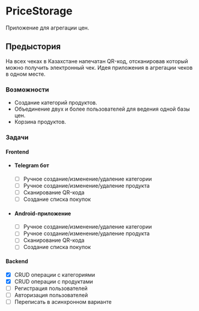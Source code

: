 # PriceStorage
Приложение для агрегации цен.

## Предыстория
На всех чеках в Казахстане напечатан QR-код, отсканировав который можно получить электронный чек. Идея приложения в агрегации чеков в одном месте.
### Возможности
- Создание категорий продуктов.
- Объединение двух и более пользователей для ведения одной базы цен.
- Корзина продуктов.

### Задачи
#### Frontend
- #### Telegram бот
  - [ ] Ручное создание/изменение/удаление категории
  - [ ] Ручное создание/изменение/удаление продукта
  - [ ] Сканирование QR-кода
  - [ ] Создание списка покупок
- #### Android-приложение
  - [ ] Ручное создание/изменение/удаление категории
  - [ ] Ручное создание/изменение/удаление продукта
  - [ ] Сканирование QR-кода
  - [ ] Создание списка покупок

#### Backend
- [x] CRUD операции с категориями
- [x] CRUD операции с продуктами
- [ ] Регистрация пользователей
- [ ] Авторизация пользователей
- [ ] Переписать в асинхронном варианте
